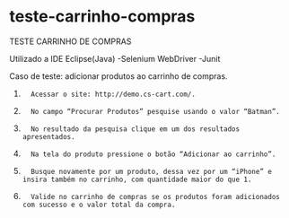 # teste-carrinho-compras

TESTE CARRINHO DE COMPRAS

Utilizado a IDE Eclipse(Java)
-Selenium WebDriver
-Junit

Caso de teste: adicionar produtos ao carrinho de compras.

1.       Acessar o site: http://demo.cs-cart.com/.

2.       No campo “Procurar Produtos” pesquise usando o valor “Batman”.

3.       No resultado da pesquisa clique em um dos resultados apresentados.

4.       Na tela do produto pressione o botão “Adicionar ao carrinho”.

5.       Busque novamente por um produto, dessa vez por um “iPhone” e insira também no carrinho, com quantidade maior do que 1.

6.       Valide no carrinho de compras se os produtos foram adicionados com sucesso e o valor total da compra.

